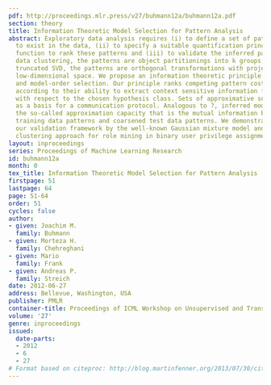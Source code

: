 ```yaml
---
pdf: http://proceedings.mlr.press/v27/buhmann12a/buhmann12a.pdf
section: theory
title: Information Theoretic Model Selection for Pattern Analysis
abstract: Exploratory data analysis requires (i) to define a set of patterns hypothesized
  to exist in the data, (ii) to specify a suitable quantification principle or cost
  function to rank these patterns and (iii) to validate the inferred patterns. For
  data clustering, the patterns are object partitionings into k groups; for PCA or
  truncated SVD, the patterns are orthogonal transformations with projections to a
  low-dimensional space. We propose an information theoretic principle for model selection
  and model-order selection. Our principle ranks competing pattern cost functions
  according to their ability to extract context sensitive information from noisy data
  with respect to the chosen hypothesis class. Sets of approximative solutions serve
  as a basis for a communication protocol. Analogous to ?, inferred models maximize
  the so-called approximation capacity that is the mutual information between coarsened
  training data patterns and coarsened test data patterns. We demonstrate how to apply
  our validation framework by the well-known Gaussian mixture model and by a multi-label
  clustering approach for role mining in binary user privilege assignments.
layout: inproceedings
series: Proceedings of Machine Learning Research
id: buhmann12a
month: 0
tex_title: Information Theoretic Model Selection for Pattern Analysis
firstpage: 51
lastpage: 64
page: 51-64
order: 51
cycles: false
author:
- given: Joachim M.
  family: Buhmann
- given: Morteza H.
  family: Chehreghani
- given: Mario
  family: Frank
- given: Andreas P.
  family: Streich
date: 2012-06-27
address: Bellevue, Washington, USA
publisher: PMLR
container-title: Proceedings of ICML Workshop on Unsupervised and Transfer Learning
volume: '27'
genre: inproceedings
issued:
  date-parts:
  - 2012
  - 6
  - 27
# Format based on citeproc: http://blog.martinfenner.org/2013/07/30/citeproc-yaml-for-bibliographies/
---
```

